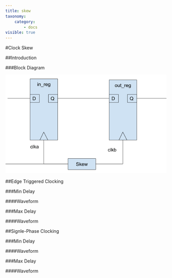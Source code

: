 ```yaml
---
title: skew
taxonomy:
    category:
        - docs
visible: true
---
```


#Clock Skew

##Introduction

###Block Diagram

![block diagram](clks.png)

##Edge Triggered Clocking

###Min Delay

####Waveform

###Max Delay

####Waveform

##Signle-Phase Clocking

###Min Delay

####Waveform

###Max Delay

####Waveform